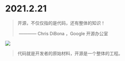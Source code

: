 # 2021.2.21

> 开源，不仅仅指的是代码，还有整体的知识！
>
> ​    ———— Chris DiBona ，Google 开源办公室

![](https://www.someblogsite.com/images/technical/reduce/rrr.jpg)

> 代码就是开发者的原始材料，开源是一个整体的工程。